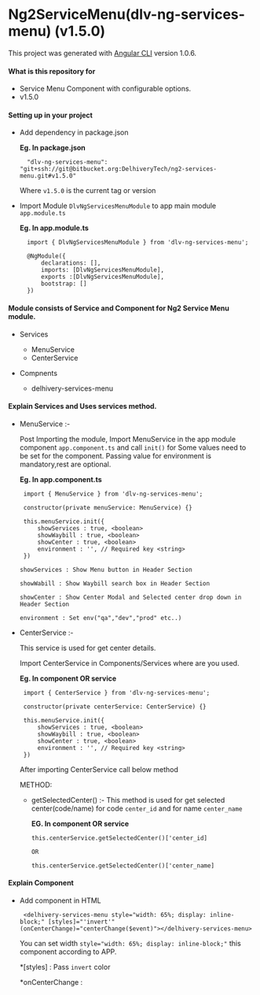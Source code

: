# Ng2ServiceMenu(dlv-ng-services-menu) (v1.5.0)

This project was generated with [Angular CLI](https://github.com/angular/angular-cli) version 1.0.6.

#### What is this repository for

* Service Menu Component with configurable options.
* v1.5.0

#### Setting up in your project

* Add dependency in package.json

	**Eg. In package.json**
	
		"dlv-ng-services-menu": "git+ssh://git@bitbucket.org:DelhiveryTech/ng2-services-menu.git#v1.5.0"

	
	Where `v1.5.0` is the current tag or version
	
* Import Module `DlvNgServicesMenuModule` to app main module `app.module.ts`

	**Eg. In app.module.ts**
		
		import { DlvNgServicesMenuModule } from 'dlv-ng-services-menu';
	
		@NgModule({
			declarations: [],
			imports: [DlvNgServicesMenuModule],
			exports :[DlvNgServicesMenuModule],
			bootstrap: []
		})


#### Module consists of Service and Component for Ng2 Service Menu module.

 * Services
 	
 	* MenuService
	* CenterService
	
* Compnents
 	
 	* delhivery-services-menu



#### Explain Services and Uses services method.

 * MenuService :- 
 
 	Post Importing the module, Import MenuService in the app module component `app.component.ts` and call `init()` for Some values need to be set for the component. Passing value for environment is mandatory,rest are optional.

	**Eg. In app.component.ts**
	
		import { MenuService } from 'dlv-ng-services-menu';
		
		constructor(private menuService: MenuService) {}
		
		this.menuService.init({
        	showServices : true, <boolean>
        	showWaybill : true, <boolean>
        	showCenter : true, <boolean>
        	environment : '', // Required key <string>
    	})
	
	
	`showServices : Show Menu button in Header Section`
	
	`showWabill : Show Waybill search box in Header Section`
	
	`showCenter : Show Center Modal and Selected center drop down in Header Section`
	
	`environment : Set env("qa","dev","prod" etc..)`


 * CenterService :-
   
    This service is used for get center details.
	
	Import CenterService in Components/Services where are you used.
	
	**Eg. In component OR service**
	
		import { CenterService } from 'dlv-ng-services-menu';
		
		constructor(private centerService: CenterService) {}
		
		this.menuService.init({
        	showServices : true, <boolean>
        	showWaybill : true, <boolean>
        	showCenter : true, <boolean>
        	environment : '', // Required key <string>
    	})
	
	After importing CenterService call below method
	
	METHOD:
	
	  * getSelectedCenter() :- This method is used for get selected center(code/name) for code `center_id`  and for name `center_name`
		
		**EG. In component OR service**
		
			this.centerService.getSelectedCenter()['center_id]
			
			OR
			
			this.centerService.getSelectedCenter()['center_name]
			

#### Explain Component
 
 * Add component in HTML

 		<delhivery-services-menu style="width: 65%; display: inline-block;" [styles]="'invert'" (onCenterChange)="centerChange($event)"></delhivery-services-menu>

   You can set width `style="width: 65%; display: inline-block;"` this component according to APP. 
   
   *[styles] : Pass `invert` color 
   
   *onCenterChange : 
  	
 
